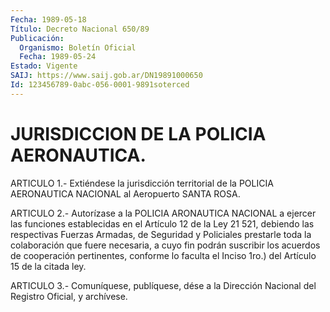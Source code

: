 ```yaml
---
Fecha: 1989-05-18
Título: Decreto Nacional 650/89
Publicación:
  Organismo: Boletín Oficial
  Fecha: 1989-05-24
Estado: Vigente
SAIJ: https://www.saij.gob.ar/DN19891000650
Id: 123456789-0abc-056-0001-9891soterced
---
```

# JURISDICCION DE LA POLICIA AERONAUTICA.

<a id="1"></a>
ARTICULO  1.-  Extiéndese  la  jurisdicción  territorial de la POLICIA AERONAUTICA NACIONAL al Aeropuerto SANTA ROSA.

<a id="2"></a>
ARTICULO  2.-  Autorízase  a  la POLICIA ARONAUTICA NACIONAL a ejercer las funciones establecidas en  el  Artículo 12 de la Ley 21 521,  debiendo  las  respectivas Fuerzas Armadas,  de  Seguridad  y Policiales prestarle toda  la  colaboración  que fuere necesaria, a cuyo fin podrán suscribir los acuerdos de cooperación  pertinentes, conforme  lo  faculta el Inciso 1ro.) del Artículo 15 de la  citada ley.

<a id="3"></a>
ARTICULO  3.-  Comuníquese,  publíquese,  dése  a la Dirección Nacional del Registro Oficial, y archívese.